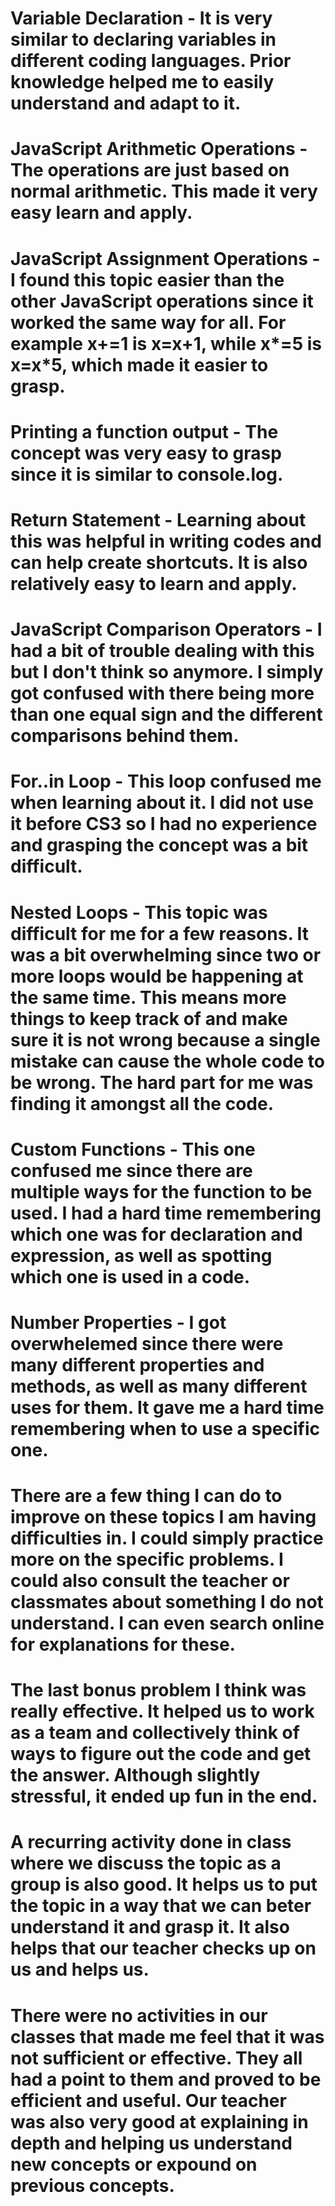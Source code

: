 # Variable Declaration - It is very similar to declaring variables in different coding languages. Prior knowledge helped me to easily understand and adapt to it.
# JavaScript  Arithmetic Operations - The operations are just based on normal arithmetic. This made it very easy learn and apply.
# JavaScript Assignment Operations -  I found this topic easier than the other JavaScript operations since it worked the same way for all. For example x+=1 is x=x+1, while x*=5 is x=x*5, which made it easier to grasp.
# Printing a function output - The concept was very easy to grasp since it is similar to console.log.
# Return Statement - Learning about this was helpful in writing codes and can help create shortcuts. It is also relatively easy to learn and apply.

# JavaScript Comparison Operators -  I had a bit of trouble dealing with this but I don't think so anymore. I simply got confused with there being more than one equal sign and the different comparisons behind them.
#  For..in Loop -  This loop confused me when learning about it. I did not use it before CS3 so I had no experience and grasping the concept was a bit difficult.
# Nested Loops -  This topic was difficult for me for a few reasons. It was a bit overwhelming since two or more loops would be happening at the same time. This means more things to keep track of and make sure it is not wrong because a single mistake can cause the whole code to be wrong. The hard part for me was finding it amongst all the code.
# Custom Functions -  This one confused me since there are multiple ways for the function to be used. I had a hard time remembering which one was for declaration and expression, as well as spotting which one is used in a code.
# Number Properties - I got overwhelemed since there were many different properties and methods, as well as many different uses for them. It gave me a hard time remembering when to use a specific one.

# There are a few thing I can do to improve on these topics I am having difficulties in. I could simply practice more on the specific problems. I could also consult the teacher or classmates about something I do not understand. I can even search online for explanations for these.

# The last bonus problem I think was really effective. It helped us to work as a team and collectively think of ways to figure out the code and get the answer. Although slightly stressful, it ended up fun in the end.
# A recurring activity done in class where we discuss the topic as a group is also good. It helps us to put the topic in a way that we can beter understand it and grasp it. It also helps that our teacher checks up on us and helps us.

# There were no activities in our classes that made me feel that it was not sufficient or effective. They all had a point to them and proved to be efficient and useful. Our teacher was also very good at explaining in depth and helping us understand new concepts or expound on previous concepts. 
